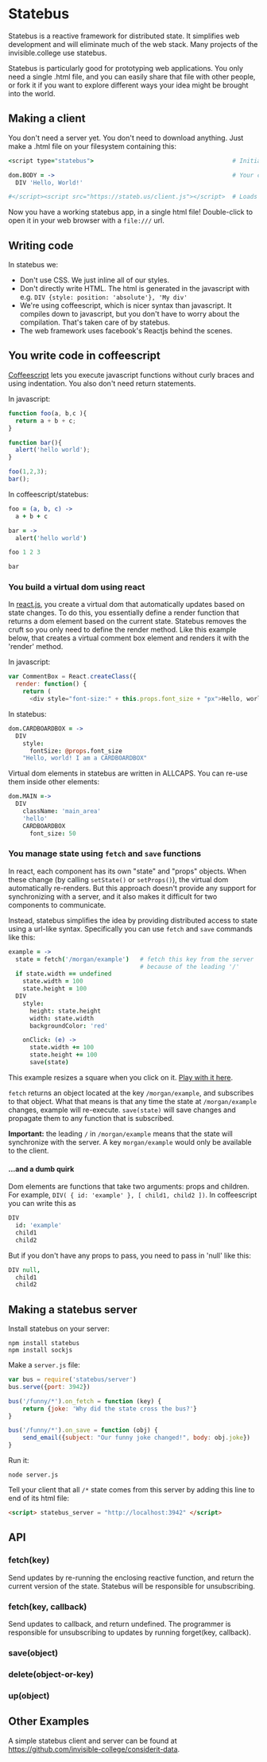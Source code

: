 # Statebus

Statebus is a reactive framework for distributed state. It simplifies web development and will eliminate much of the web stack. Many projects of the invisible.college use statebus. 

Statebus is particularly good for prototyping web applications. You only need a single .html file, and you can easily share that file with other people, or fork it if you want to explore different ways your idea might be brought into the world. 

## Making a client

You don't need a server yet.  You don't need to download anything.
Just make a .html file on your filesystem containing this:

```coffeescript
<script type="statebus">                                       # Initial line

dom.BODY = ->                                                  # Your code here
  DIV 'Hello, World!'

#</script><script src="https://stateb.us/client.js"></script>  # Loads statebus
```

Now you have a working statebus app, in a single html file!
Double-click to open it in your web browser with a `file:///` url.

## Writing code

In statebus we:

- Don't use CSS. We just inline all of our styles.
- Don't directly write HTML. The html is generated in the javascript with e.g. `DIV {style: position: 'absolute'}, 'My div'`
- We're using coffeescript, which is nicer syntax than javascript. It compiles down to javascript, but you don't have to worry about the compilation. That's taken care of by statebus.
- The web framework uses facebook's Reactjs behind the scenes.

## You write code in coffeescript

[Coffeescript](http://coffeescript.org) lets you execute javascript functions without curly braces and using indentation. You also don't need return statements.

In javascript:

```javascript
function foo(a, b,c ){
  return a + b + c;
}

function bar(){
  alert('hello world');
}

foo(1,2,3);
bar();
```

In coffeescript/statebus:

```coffeescript
foo = (a, b, c) ->
  a + b + c

bar = ->
  alert('hello world')

foo 1 2 3

bar
```

### You build a virtual dom using react

In [react.js](https://facebook.github.io/react/), you create a virtual dom that automatically updates based on state changes. To do this, you essentially define a render function that returns a dom element based on the current state. Statebus removes the cruft so you only need to define the render method. Like this example below, that creates a virtual comment box element and renders it with the 'render' method.

In javascript:

```javascript
var CommentBox = React.createClass({ 
  render: function() { 
    return ( 
      <div style="font-size:" + this.props.font_size + "px">Hello, world! I am a CARDBOARDBOX</div> ); } });
```

In statebus:

```coffeescript
dom.CARDBOARDBOX = ->
  DIV
    style: 
      fontSize: @props.font_size
    "Hello, world! I am a CARDBOARDBOX"
```

Virtual dom elements in statebus are written in ALLCAPS. You can re-use them inside other elements:

```coffeescript
dom.MAIN =->
  DIV
    className: 'main_area'
    'hello'
    CARDBOARDBOX
      font_size: 50
```

### You manage state using `fetch` and `save` functions
In react, each component has its own "state" and "props" objects. When these change (by calling `setState()` or `setProps()`), the virtual dom automatically re-renders. But this approach doesn't provide any support for synchronizing with a server, and it also makes it difficult for two components to communicate.

Instead, statebus simplifies the idea by providing distributed access to state using a url-like syntax. Specifically you can use `fetch` and `save` commands like this:

```coffeescript
example = ->
  state = fetch('/morgan/example')   # fetch this key from the server
                                     # because of the leading '/'
  if state.width == undefined
    state.width = 100
    state.height = 100
  DIV
    style:
      height: state.height
      width: state.width
      backgroundColor: 'red'

    onClick: (e) ->
      state.width += 100
      state.height += 100
      save(state)
```

This example resizes a square when you click on it. [Play with it here](https://cheeseburgertherapy.com/emo/square).

`fetch` returns an object located at the key `/morgan/example`, and
subscribes to that object. What that means is that any time the state
at `/morgan/example` changes, example will re-execute. `save(state)`
will save changes and propagate them to any function that is
subscribed.

**Important:** the leading `/` in `/morgan/example` means that the state
will synchronize with the server. A key `morgan/example` would only be
available to the client.

#### ...and a dumb quirk

Dom elements are functions that take two arguments: props and children. For example, `DIV( { id: 'example' }, [ child1, child2 ])`. In coffeescript you can write this as

```coffeescript
DIV
  id: 'example'
  child1
  child2
```

But if you don't have any props to pass, you need to pass in 'null' like this:

```coffeescript
DIV null,
  child1
  child2
```

## Making a statebus server

Install statebus on your server:

```
npm install statebus
npm install sockjs
```

Make a `server.js` file:

```javascript
var bus = require('statebus/server')
bus.serve({port: 3942})

bus('/funny/*').on_fetch = function (key) {
    return {joke: 'Why did the state cross the bus?'}
}

bus('/funny/*').on_save = function (obj) {
    send_email({subject: "Our funny joke changed!", body: obj.joke})
}
```

Run it:

```
node server.js
```

Tell your client that all `/*` state comes from this server by adding
this line to end of its html file:

```html
<script> statebus_server = "http://localhost:3942" </script>
```

## API

### fetch(key)

Send updates by re-running the enclosing reactive function, and return
the current version of the state.
Statebus will be responsible for unsubscribing.

### fetch(key, callback)
Send updates to callback, and return undefined.
The programmer is responsible for unsubscribing to updates by running forget(key, callback).

### save(object)

### delete(object-or-key)

### up(object)

## Other Examples

A simple statebus client and server can be found at https://github.com/invisible-college/considerit-data. 

